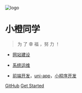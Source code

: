 ![logo](https://docsify.js.org/_media/icon.svg)

# 小橙同学

> 为 了 幸 福 ，努 力 ！

* [网站建设](https://xuhss.com/category/wordpress-basic)

* [系统运维](http://c.biancheng.net/cpp/linux/)

* [前端开发](https://www.runoob.com/)，[uni-app](https://uniapp.dcloud.io/)，[小程序开发](https://developers.weixin.qq.com/miniprogram/dev/framework/)

[GitHub](https://github.com/)
[Get Started](/README)
